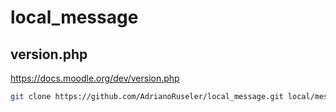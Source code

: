 # local_message

## version.php
https://docs.moodle.org/dev/version.php

```bash
git clone https://github.com/AdrianoRuseler/local_message.git local/message
```
